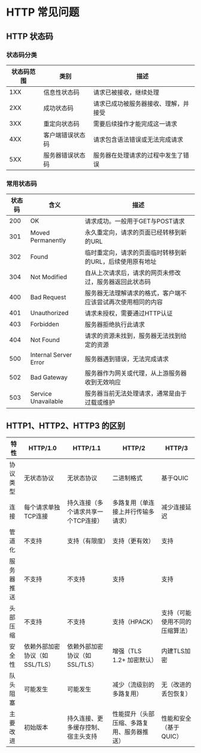 # HTTP 常见问题

## HTTP 状态码

### 状态码分类

| 状态码范围 | 类别                 | 描述                                                         |
|----------|--------------------|------------------------------------------------------------|
| 1XX      | 信息性状态码           | 请求已被接收，继续处理                                       |
| 2XX      | 成功状态码           | 请求已成功被服务器接收、理解，并接受                         |
| 3XX      | 重定向状态码           | 需要后续操作才能完成这一请求                                 |
| 4XX      | 客户端错误状态码       | 请求包含语法错误或无法完成请求                               |
| 5XX      | 服务器错误状态码       | 服务器在处理请求的过程中发生了错误                           |

### 常用状态码

| 状态码 | 含义                             | 描述                                                         |
|------|--------------------------------|------------------------------------------------------------|
| 200  | OK                            | 请求成功。一般用于GET与POST请求                              |
| 301  | Moved Permanently             | 永久重定向，请求的页面已经转移到新的URL                       |
| 302  | Found                         | 临时重定向，请求的页面临时转移到新的URL，后续使用原有地址     |
| 304  | Not Modified                  | 自从上次请求后，请求的网页未修改过，服务器返回此状态码       |
| 400  | Bad Request                   | 服务器无法理解请求的格式，客户端不应该尝试再次使用相同的内容 |
| 401  | Unauthorized                  | 请求未授权，需要通过HTTP认证                                 |
| 403  | Forbidden                     | 服务器拒绝执行此请求                                         |
| 404  | Not Found                     | 请求的资源未找到，服务器无法找到给定的资源                   |
| 500  | Internal Server Error         | 服务器遇到错误，无法完成请求                                 |
| 502  | Bad Gateway                   | 服务器作为网关或代理，从上游服务器收到无效响应               |
| 503  | Service Unavailable           | 服务器当前无法处理请求，通常是由于过载或维护                 |


## HTTP1、HTTP2、HTTP3 的区别

| 特性               | HTTP/1.0                          | HTTP/1.1                                      | HTTP/2                                        | HTTP/3                        |
|------------------|----------------------------------|---------------------------------------------|----------------------------------------------|------------------------------|
| 协议类型           | 无状态协议                         | 无状态协议                                     | 二进制格式                                    | 基于QUIC                      |
| 连接              | 每个请求单独TCP连接                | 持久连接（多个请求共享一个TCP连接）               | 多路复用（单连接上并行传输多请求）                   | 减少连接延迟                  |
| 管道化             | 不支持                            | 支持（有限度）                                 | 支持（更有效）                                | 支持                          |
| 服务器推送         | 不支持                            | 不支持                                       | 支持                                          | 支持                          |
| 头部压缩           | 不支持                            | 不支持                                       | 支持（HPACK）                                | 支持（可能使用不同的压缩算法） |
| 安全性             | 依赖外部加密协议（如SSL/TLS）         | 依赖外部加密协议（如SSL/TLS）                      | 增强（TLS 1.2+ 加密默认）                        | 内建TLS加密                    |
| 队头阻塞           | 可能发生                          | 可能发生                                      | 减少（流级别的多路复用）                          | 无（改进的丢包恢复）          |
| 主要改进           | 初始版本                          | 持久连接、更多缓存控制、宿主头支持                 | 性能提升（头部压缩、多路复用、服务器推送）           | 性能和安全（基于QUIC）        |
